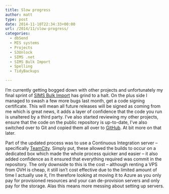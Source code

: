 ```yaml
---
title: Slow progress
author: matt
type: post
date: 2014-11-10T22:34:33+00:00
url: /2014/11/slow-progress/
categories:
  - dbSend
  - MIS systems
  - Projects
  - S3Unlock
  - SIMS .net
  - SIMS Bulk Import
  - Spelling
  - TidyBackups

---
```

I&#8217;m currently getting bogged down with other projects and unfortunately my final sprint of <a href="https://simsbulkimport.uk/" target="_blank" rel="nofollow">SIMS Bulk Import</a> has grind to a halt. On the plus side I managed to swash a few more bugs last month, get a code signing certificate. This will mean all future releases will be signed as coming from me which is great news, it adds a layer of confidence that the code you run is unaltered by a third party. I&#8217;ve also started reviewing my other projects, ensure that the code on the public repository is up-to-date, I&#8217;ve also switched over to Git and copied them all over to <a href="https://github.com/matt40k?tab=repositories" target="_blank" rel="nofollow">GitHub</a>. At bit more on that later.

Part of the updated process was to use a Continuous Integration server &#8211; specifically <a href="https://www.jetbrains.com/teamcity/" target="_blank" rel="nofollow">TeamCity</a>. Simply put, these allowed the builds to occur on a dedicated box which made the whole process quicker and easier &#8211; it also added confidence as it ensured that everything required was commit in the repository. The only downside to this is the cost &#8211; although renting a VPS from OVH is cheap, it still isn&#8217;t cost effective due to the limited amount of time I actually use it, I&#8217;m therefore looking at moving it to Azure as you only pay for provisioned resources and your can de-provision servers and only pay for the storage. Alas this means more messing about setting up servers.
